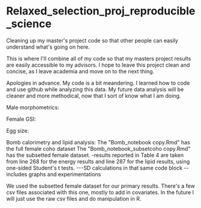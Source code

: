 # Relaxed_selection_proj_reproducible_science
Cleaning up my master's project code so that other people can easily understand what's going on here.

This is where I'll combine all of my code so that my masters project results are easily accessible to my advisors. I hope to leave this project clean and concise, as I leave academia and move on to the next thing.

Apologies in advance. My code is a bit meandering. I learned how to code and use github while analyzing this data. My future data analysis will be cleaner and more methodical, now that I sort of know what I am doing.


Male morphometrics:

Female GSI:

Egg size:

Bomb calorimetry and lipid analysis:
The "Bomb_notebook copy.Rmd" has the full female coho dataset
The "Bomb_notebook_subsetcoho copy.Rmd" has the subsetted female dataset.
-results reported in Table 4 are taken from line 268 for the energy results and line 287 for the lipid results, using one-sided Student's t tests.
---SD calculations in that same code block
--includes graphs and experimentations

We used the subsetted female dataset for our primary results.
There's a few csv files associated with this one, mostly to add in covariates. In the future I will just use the raw csv files and do manipulation in R. 

